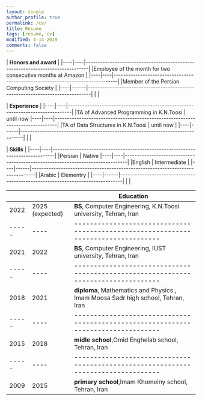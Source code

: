 ```yaml
---
layout: single
author_profile: true
permalink: /cv/
title: Resume
tags: [resume, cv]
modified: 4-14-2019
comments: false
---
```



|    **Honors and award**                                                             |
|----|----|-------------------------------------------------------------------------------|
|Employee of the month for two consecutive months at Amazon |
|----|----|-------------------------------------------------------------------------------|
|Member of the Persian Computing Society |
|----|------|-------------------------------------------------------------------------------|
|  |

|    **Experience**                                                             |
|----|----|-------------------------------------------------------------------------------|
|TA of Advanced Programming in K.N.Toosi |  until now
|----|----|-------------------------------------------------------------------------------|
|TA of  Data Structures in K.N.Toosi |  until now |
|----|------|-------------------------------------------------------------------------------|
|  |

|    **Skills**                                                             |
|----|----|-------------------------------------------------------------------------------|
|Persian |  Native
|----|----|-------------------------------------------------------------------------------|
|English |  Intermediate |
|----|------|-------------------------------------------------------------------------------|
|Arabic  |  Elementry |
|----|------|-------------------------------------------------------------------------------|
|  |


|     |    |**Education**         
|-----|----|----------------------------------------------------------------------------------|
|2022 |2025 (expected) | **BS**,   Computer Engineering, K.N.Toosi university, Tehran, Iran                               |                                                      |
|-----|----|----------------------------------------------------------------------------------|
|2021 |2022            | **BS**,  Computer Engineering, IUST university, Tehran, Iran                               |
|-----|----|----------------------------------------------------------------------------------|
|2018 |2021            | **diploma**, Mathematics and Physics , Imam Moosa Sadr high school, Tehran, Iran           |                        |
|-----|----|----------------------------------------------------------------------------------|
|2015 |2018            | **midle school**,Omid Enghelab school, Tehran, Iran                                       |
|-----|----|----------------------------------------------------------------------------------|
|2009 |2015            | **primary school**,Imam Khomeiny school, Tehran, Iran                                     |
